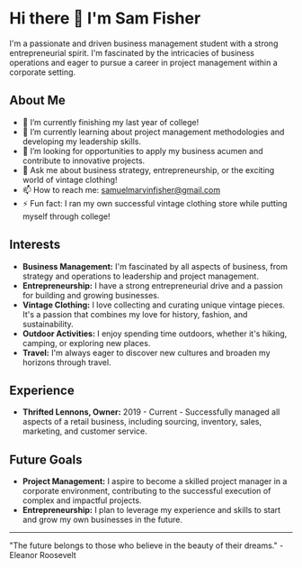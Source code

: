 # Hi there 👋 I'm Sam Fisher

I'm a passionate and driven business management student with a strong entrepreneurial spirit. I'm fascinated by the intricacies of business operations and eager to pursue a career in project management within a corporate setting.  

## About Me

* 🔭 I’m currently finishing my last year of college!
* 🌱 I’m currently learning about project management methodologies and developing my leadership skills.
* 🤔 I’m looking for opportunities to apply my business acumen and contribute to innovative projects.
* 💬 Ask me about business strategy, entrepreneurship, or the exciting world of vintage clothing!
* 📫 How to reach me: samuelmarvinfisher@gmail.com
* ⚡ Fun fact: I ran my own successful vintage clothing store while putting myself through college!

## Interests

* **Business Management:**  I'm fascinated by all aspects of business, from strategy and operations to leadership and project management. 
* **Entrepreneurship:** I have a strong entrepreneurial drive and a passion for building and growing businesses.
* **Vintage Clothing:** I love collecting and curating unique vintage pieces. It's a passion that combines my love for history, fashion, and sustainability.
* **Outdoor Activities:** I enjoy spending time outdoors, whether it's hiking, camping, or exploring new places.
* **Travel:**  I'm always eager to discover new cultures and broaden my horizons through travel.

## Experience

* **Thrifted Lennons, Owner:**  2019 - Current - Successfully managed all aspects of a retail business, including sourcing, inventory, sales, marketing, and customer service.

## Future Goals

* **Project Management:**  I aspire to become a skilled project manager in a corporate environment, contributing to the successful execution of complex and impactful projects.
* **Entrepreneurship:** I plan to leverage my experience and skills to start and grow my own businesses in the future.

---

"The future belongs to those who believe in the beauty of their dreams." - Eleanor Roosevelt


<!--
**fishersam/FISHERSAM** is a ✨ _special_ ✨ repository because its `README.md` (this file) appears on your GitHub profile.

Here are some ideas to get you started:

- 🔭 I’m currently working on ...
- 🌱 I’m currently learning ...
- 👯 I’m looking to collaborate on ...
- 🤔 I’m looking for help with ...
- 💬 Ask me about ...
- 📫 How to reach me: ...
- 😄 Pronouns: ...
- ⚡ Fun fact: ...
-->
